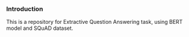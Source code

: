 ### Introduction

This is a repository for Extractive Question Answering task, using BERT model and SQuAD dataset.
